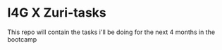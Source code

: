 # I4G X Zuri-tasks
 This repo will contain the tasks i'll be doing for the next 4 months in the bootcamp
